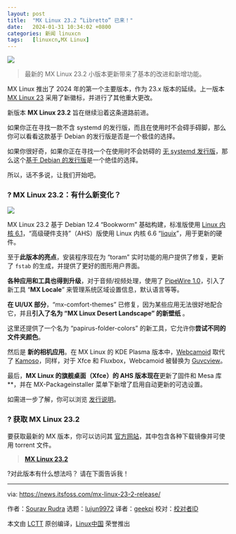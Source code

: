 ```yaml
---
layout: post
title:	"MX Linux 23.2 “Libretto” 已来！"
date:	2024-01-31 10:34:02 +0800 
categories:	新闻 linuxcn 
tags:	[linuxcn,MX Linux]
---
```



![](/Asserts/Images//attachment/album/202401/31/103333byvuvmo6vzusn2pm.jpg)



> 
> 最新的 MX Linux 23.2 小版本更新带来了基本的改进和新增功能。
> 
> 
> 


MX Linux 推出了 2024 年的第一个主要版本，作为 23.x 版本的延续。上一版本 [MX Linux 23](https://news.itsfoss.com/mx-linux-23-release/) 采用了新徽标，并进行了其他重大更改。


新版本 **MX Linux 23.2** 旨在继续沿着这条道路前进。


如果你正在寻找一款不含 systemd 的发行版，而且在使用时不会碍手碍脚，那么你可以看看这款基于 Debian 的发行版是否是一个极佳的选择。


如果你很好奇，如果你正在寻找一个在使用时不会妨碍的 [无 systemd 发行版](https://itsfoss.com/systemd-free-distros/)，那么这个[基于 Debian 的发行版](https://itsfoss.com/debian-based-distros/)是一个绝佳的选择。


所以，话不多说，让我们开始吧。


### ? MX Linux 23.2：有什么新变化？


![](/Asserts/Images//attachment/album/202401/31/103403wpfr6fpx6pfv6c5m.jpg)


MX Linux 23.2 基于 Debian 12.4 “Bookworm” 基础构建，标准版使用 [Linux 内核 6.1](https://news.itsfoss.com/linux-kernel-6-1-release/)，“高级硬件支持”（AHS）版使用 Linux 内核 6.6 “[liquix](https://liquorix.net/)”，用于更新的硬件。


至于**此版本的亮点**，安装程序现在为 “toram” 实时功能的用户提供了修复，更新了 `fstab` 的生成，并提供了更好的图形用户界面。


**各种应用和工具也得到升级**，对于音频/视频处理，使用了 [PipeWire 1.0](https://gitlab.freedesktop.org/pipewire/pipewire/-/releases/1.0.0)，引入了新工具 “**MX Locale**” 来管理系统区域设置信息，默认语言等等。


**在 UI/UX 部分**，“mx-comfort-themes” 已修复，因为某些应用无法很好地配合它，并且**引入了名为 “MX Linux Desert Landscape” 的新壁纸** 。


这里还提供了一个名为 “papirus-folder-colors” 的新工具，它允许你**尝试不同的文件夹颜色**。


然后是 **新的相机应用**。在 MX Linux 的 KDE Plasma 版本中，[Webcamoid](https://webcamoid.github.io/) 取代了 [Kamoso](https://apps.kde.org/kamoso/)，同样，对于 Xfce 和 Fluxbox，Webcamoid 被替换为 [Guvcview](https://guvcview.sourceforge.net/)。


最后，**MX Linux 的旗舰桌面（Xfce）的 AHS 版本现在**更新了固件和 Mesa 库\*\*，并在 MX-Packageinstaller 菜单下新增了启用自动更新的可选设置。


如需进一步了解，你可以浏览 [发行说明](https://mxlinux.org/blog/mx-23-2-libretto-released/)。


### ? 获取 MX Linux 23.2


要获取最新的 MX 版本，你可以访问其 [官方网站](https://mxlinux.org/download-links/)，其中包含各种下载镜像并可使用 torrent 文件。



> 
> **[MX Linux 23.2](https://mxlinux.org/download-links/)**
> 
> 
> 


?对此版本有什么想法吗？ 请在下面告诉我！




---


via: <https://news.itsfoss.com/mx-linux-23-2-release/>


作者：[Sourav Rudra](https://news.itsfoss.com/author/sourav/) 选题：[lujun9972](https://github.com/lujun9972) 译者：[geekpi](https://github.com/geekpi) 校对：[校对者ID](https://github.com/%E6%A0%A1%E5%AF%B9%E8%80%85ID)


本文由 [LCTT](https://github.com/LCTT/TranslateProject) 原创编译，[Linux中国](https://linux.cn/) 荣誉推出
